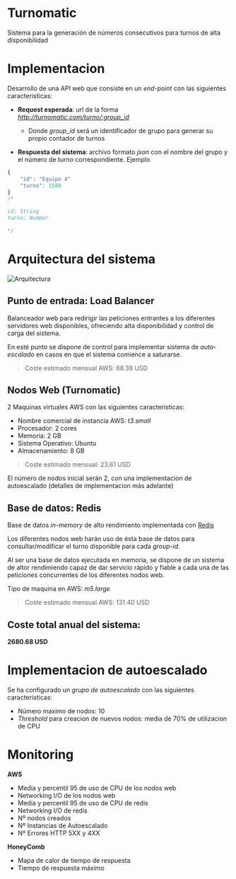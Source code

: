 # Turnomatic

Sistema para la generación de números consecutivos para turnos de alta disponibilidad

# Implementacion

Desarrollo de una API web que consiste en un _end-point_ con las siguientes caracteristicas:

- **Request esperada**: url de la forma _http://turnomatic.com/turno/:group_id_
    - Donde _group\_id_ será un identificador de grupo para generar su propio contador de turnos

- **Respuesta del sistema**: archivo formato _json_ con el nombre del grupo y el número de turno correspondiente. Ejemplo
    
```javascript
{
    "id": "Equipo 4"
    "turno": 1589
}
/*

id: String
turno: Number

*/
```

# Arquitectura del sistema

![Arquitectura](./images/arquitecture_picture.png "Arquitectura")


## Punto de entrada: Load Balancer

Balanceador web para redirigir las peticiones entrantes a los diferentes servidores web disponibles, ofreciendo alta disponibilidad y control de carga del sistema.

En esté punto se dispone de control para implementar sistema de _auto-escalado_ en casos en que el sistema comience a saturarse.

> Coste estimado mensual AWS: 68.38 USD

## Nodos Web (Turnomatic)

2 Maquinas virtuales AWS con las siguientes caracteristicas:

- Nombre comercial de instancia AWS: _t3.small_
- Procesador: 2 cores 
- Memoria: 2 GB
- Sistema Operativo: Ubuntu
- Almacenamiento: 8 GB

> Coste estimado mensual: 23.61 USD

El número de nodos inicial serán 2, con una implementacion de autoescalado (detalles de implementacion más adelante)

## Base de datos: Redis

Base de datos _in-memory_ de alto rendimiento implementada con [Redis](https://redis.io/)

Los diferentes nodos web harán uso de ésta base de datos para consultar/modificar el turno disponible para cada _group-id_.

Al ser una base de datos ejecutada en memoria, se dispone de un sistema de altor rendimiendo capaz de dar servicio rápido y fiable a cada una de las peticiones concurrentes de los diferentes nodos web.

Tipo de maquina en AWS: _m5.large_

> Coste estimado mensual AWS: 131.40 USD

## Coste total anual del sistema:

**2680.68 USD**

# Implementacion de autoescalado

Se ha configurado un _grupo de autoescalado_ con las siguientes caracteristicas:

- Número maximo de nodos: 10
- _Threshold_ para creacion de nuevos nodos: media de 70% de utilizacion de CPU


# Monitoring

**AWS**

- Media y percentil 95 de uso de CPU de los nodos web
- Networking I/O de los nodos web
- Media y percentil 95 de uso de CPU de redis
- Networking I/O de redis
- Nº nodos creados
- Nº Instancias de Autoescalado
- Nº Errores HTTP 5XX y 4XX

**HoneyComb**

- Mapa de calor de tiempo de respuesta
- Tiempo de respuesta máximo
